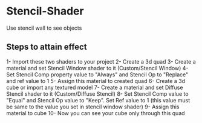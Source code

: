 # Stencil-Shader
Use stencil wall to see objects

## Steps to attain effect

1- Import these two shaders to your project
2- Create a 3d quad
3- Create a material and set Stencil Window shader to it (Custom/Stencil Window)
4- Set Stencil Comp property value to "Always" and Stencil Op to "Replace" and ref value to 1
5- Assign this material to created quad
6- Create a 3d cube or import any textured model
7- Create a material and set Diffuse Stencil shader to it (Custom/Diffuse Stencil)
8- Set Stencil Comp value to "Equal" and Stencil Op value to "Keep". Set Ref value to 1 (this value must be same to the value you set in stencil window shader)
9- Assign this material to cube
10- Now you can see your cube only through this quad
